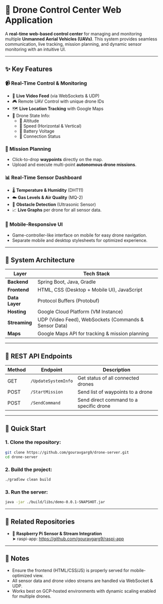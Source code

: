 # 🚁 Drone Control Center Web Application

A **real-time web-based control center** for managing and monitoring multiple **Unmanned Aerial Vehicles (UAVs)**. This system provides seamless communication, live tracking, mission planning, and dynamic sensor monitoring with an intuitive UI.

---

## ✨ Key Features

### 📹 Real-Time Control & Monitoring
- 🔴 **Live Video Feed** (via WebSockets & UDP)
- 🎮 Remote UAV Control with unique drone IDs
- 🗺️ **Live Location Tracking** with Google Maps
- 🔧 Drone State Info:
  - 🚀 Altitude
  - 💨 Speed (Horizontal & Vertical)
  - 🔋 Battery Voltage
  - 📡 Connection Status

### 📍 Mission Planning
- Click-to-drop **waypoints** directly on the map.
- Upload and execute multi-point **autonomous drone missions**.

### 📊 Real-Time Sensor Dashboard
- 🌡️ **Temperature & Humidity** (DHT11)
- ☁️ **Gas Levels & Air Quality** (MQ-2)
- 📏 **Obstacle Detection** (Ultrasonic Sensor)
- 📈 **Live Graphs** per drone for all sensor data.

### 📱 Mobile-Responsive UI
- Game-controller-like interface on mobile for easy drone navigation.
- Separate mobile and desktop stylesheets for optimized experience.

---

## 🧩 System Architecture

| Layer         | Tech Stack |
|---------------|------------|
| **Backend**   | Spring Boot, Java, Gradle |
| **Frontend**  | HTML, CSS (Desktop + Mobile UI), JavaScript |
| **Data Layer**| Protocol Buffers (Protobuf) |
| **Hosting**   | Google Cloud Platform (VM Instance) |
| **Streaming** | UDP (Video Feed), WebSockets (Commands & Sensor Data) |
| **Maps**      | Google Maps API for tracking & mission planning |

---

## 🔌 REST API Endpoints

| Method | Endpoint              | Description                          |
|--------|-----------------------|--------------------------------------|
| GET    | `/UpdateSystemInfo`   | Get status of all connected drones   |
| POST   | `/StartMission`       | Send list of waypoints to a drone    |
| POST   | `/SendCommand`        | Send direct command to a specific drone |

---

## 🚀 Quick Start

### 1. Clone the repository:
```bash
git clone https://github.com/gouravgarg9/drone-server.git
cd drone-server
```

### 2. Build the project:
```bash
./gradlew clean build
```

### 3. Run the server:
```bash
java -jar ./build/libs/demo-0.0.1-SNAPSHOT.jar
```

---

## 🔗 Related Repositories

- 🧠 **Raspberry Pi Sensor & Stream Integration**  
  ➤ raspi-app: https://github.com/gouravgarg9/raspi-app

---

## 📌 Notes

- Ensure the frontend (HTML/CSS/JS) is properly served for mobile-optimized view.
- All sensor data and drone video streams are handled via WebSocket & UDP.
- Works best on GCP-hosted environments with dynamic scaling enabled for multiple drones.
